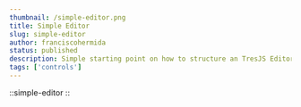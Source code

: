 ```yaml
---
thumbnail: /simple-editor.png
title: Simple Editor
slug: simple-editor
author: franciscohermida
status: published
description: Simple starting point on how to structure an TresJS Editor
tags: ['controls']
---
```


::simple-editor
::